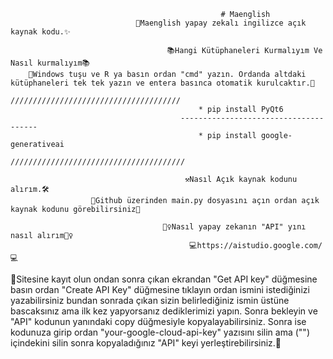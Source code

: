                                                    # Maenglish
                                🎉Maenglish yapay zekalı ingilizce açık kaynak kodu.✨
                                
                                       📚Hangi Kütüphaneleri Kurmalıyım Ve Nasıl kurmalıyım📚
        💖Windows tuşu ve R ya basın ordan "cmd" yazın. Ordanda altdaki kütüphaneleri tek tek yazın ve entera basınca otomatik kurulcaktır.💖
                                           //////////////////////////////////////
                                              * pip install PyQt6
                                          --------------------------------------
                                              * pip install google-generativeai
                                          ///////////////////////////////////////
                                          
                                           ⚒Nasıl Açık kaynak kodunu alırım.🛠
                      💖Github üzerinden main.py dosyasını açın ordan açık kaynak kodunu görebilirsiniz💖
                       
                                      🤷‍♀️Nasıl yapay zekanın "API" yını nasıl alırım🤷‍♀️
                                            💻https://aistudio.google.com/💻
  💖Sitesine kayıt olun ondan sonra çıkan ekrandan "Get API key" düğmesine basın ordan "Create API Key" düğmesine tıklayın ordan ismini istediğinizi yazabilirsiniz bundan sonrada çıkan sizin belirlediğiniz ismin üstüne bascaksınız ama ilk kez yapyorsanız dediklerimizi yapın. Sonra bekleyin ve "API" kodunun yanındaki copy düğmesiyle kopyalayabilirsiniz. Sonra ise kodunuza girip ordan "your-google-cloud-api-key" yazısını silin ama ("") içindekini silin sonra kopyaladığınız "API" keyi yerleştirebilirsiniz.💖

                   
